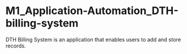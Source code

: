 # M1_Application-Automation_DTH-billing-system
DTH Billing System is an application that enables users to add and store records.
